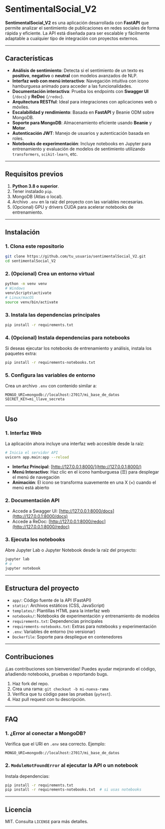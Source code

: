 # SentimentalSocial_V2

**SentimentalSocial_V2** es una aplicación desarrollada con **FastAPI** que permite analizar el sentimiento de publicaciones en redes sociales de forma rápida y eficiente. La API está diseñada para ser escalable y fácilmente adaptable a cualquier tipo de integración con proyectos externos.

---

## Características

- **Análisis de sentimiento**: Detecta si el sentimiento de un texto es **positivo**, **negativo** o **neutral** con modelos avanzados de NLP.
- **Interfaz web con menú interactivo**: Navegación intuitiva con icono hamburguesa animado para acceder a las funcionalidades.
- **Documentación interactiva**: Prueba los endpoints con **Swagger UI** (`/docs`) y **ReDoc** (`/redoc`).
- **Arquitectura RESTful**: Ideal para integraciones con aplicaciones web o móviles.
- **Escalabilidad y rendimiento**: Basada en **FastAPI** y Beanie ODM sobre MongoDB.
- **Soporte para MongoDB**: Almacenamiento eficiente usando **Beanie** y **Motor**.
- **Autenticación JWT**: Manejo de usuarios y autenticación basada en roles.
- **Notebooks de experimentación**: Incluye notebooks en Jupyter para entrenamiento y evaluación de modelos de sentimiento utilizando `transformers`, `scikit-learn`, etc.

---

## Requisitos previos

1. **Python 3.8 o superior**.
2. Tener instalado `pip`.
3. MongoDB (Atlas o local).
4. Archivo `.env` en la raíz del proyecto con las variables necesarias.
5. (Opcional) GPU y drivers CUDA para acelerar notebooks de entrenamiento.

---

## Instalación

### 1. Clona este repositorio

```bash
git clone https://github.com/tu_usuario/sentimentalSocial_V2.git
cd sentimentalSocial_V2
```

### 2. (Opcional) Crea un entorno virtual

```bash
python -m venv venv
# Windows
venv\Scripts\activate
# Linux/macOS
source venv/bin/activate
```

### 3. Instala las dependencias principales

```bash
pip install -r requirements.txt
```

### 4. (Opcional) Instala dependencias para notebooks

Si deseas ejecutar los notebooks de entrenamiento y análisis, instala los paquetes extra:

```bash
pip install -r requirements-notebooks.txt
```

### 5. Configura las variables de entorno

Crea un archivo `.env` con contenido similar a:

```env
MONGO_URI=mongodb://localhost:27017/mi_base_de_datos
SECRET_KEY=mi_llave_secreta
```

---

## Uso

### 1. Interfaz Web

La aplicación ahora incluye una interfaz web accesible desde la raíz:

```bash
# Inicia el servidor API
uvicorn app.main:app --reload
```

- **Interfaz Principal**: [http://127.0.0.1:8000/](http://127.0.0.1:8000/)
- **Menú Interactivo**: Haz clic en el icono hamburguesa (☰) para desplegar el menú de navegación
- **Animación**: El icono se transforma suavemente en una X (×) cuando el menú está abierto

### 2. Documentación API

- Accede a Swagger UI: [http://127.0.0.1:8000/docs](http://127.0.0.1:8000/docs)
- Accede a ReDoc: [http://127.0.0.1:8000/redoc](http://127.0.0.1:8000/redoc)

### 3. Ejecuta los notebooks

Abre Jupyter Lab o Jupyter Notebook desde la raíz del proyecto:

```bash
jupyter lab
# o
jupyter notebook
```

---

## Estructura del proyecto

- `app/`: Código fuente de la API (FastAPI)
- `static/`: Archivos estáticos (CSS, JavaScript)
- `templates/`: Plantillas HTML para la interfaz web
- `notebooks/`: Notebooks de experimentación y entrenamiento de modelos
- `requirements.txt`: Dependencias principales
- `requirements-notebooks.txt`: Extras para notebooks y experimentación
- `.env`: Variables de entorno (no versionar)
- `Dockerfile`: Soporte para despliegue en contenedores

---

## Contribuciones

¡Las contribuciones son bienvenidas! Puedes ayudar mejorando el código, añadiendo notebooks, pruebas o reportando bugs.

1. Haz fork del repo.
2. Crea una rama:  `git checkout -b mi-nueva-rama`
3. Verifica que tu código pase las pruebas (`pytest`).
4. Haz pull request con tu descripción.

---

## FAQ

### 1. ¿Error al conectar a MongoDB?

Verifica que el URI en `.env` sea correcto.
Ejemplo:
```env
MONGO_URI=mongodb://localhost:27017/mi_base_de_datos
```

### 2. `ModuleNotFoundError` al ejecutar la API o un notebook

Instala dependencias:
```bash
pip install -r requirements.txt
pip install -r requirements-notebooks.txt  # si usas notebooks
```

---

## Licencia

MIT. Consulta `LICENSE` para más detalles.